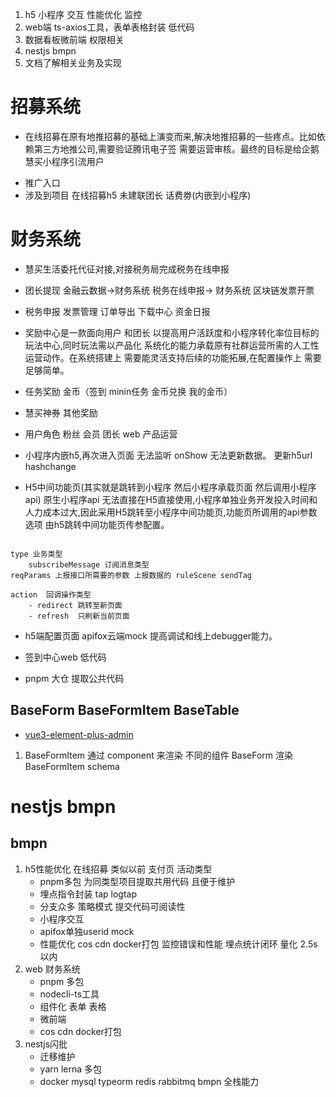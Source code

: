 1. h5 小程序 交互 性能优化 监控
2. web端 ts-axios工具，表单表格封装 低代码
3. 数据看板微前端 权限相关
4. nestjs bmpn
5. 文档了解相关业务及实现

# 招募系统

- 在线招募在原有地推招募的基础上演变而来,解决地推招募的一些疼点。比如依赖第三方地推公司,需要验证腾讯电子签 需要运营审核。最终的目标是给企鹅慧买小程序引流用户

* 推广入口
* 涉及到项目 在线招募h5 未建联团长 话费劵(内嵌到小程序)

# 财务系统

- 慧买生活委托代征对接,对接税务局完成税务在线申报

* 团长提现 金融云数据->财务系统 税务在线申报-> 财务系统 区块链发票开票
* 税务申报 发票管理 订单导出 下载中心 资金日报

* 奖励中心是一款面向用户 和团长 以提高用户活跃度和小程序转化率位目标的玩法中心,同时玩法需以产品化 系统化的能力承载原有社群运营所需的人工性运营动作。在系统搭建上 需要能灵活支持后续的功能拓展,在配置操作上 需要足够简单。
* 任务奖励 金币（签到 minin任务 金币兑换 我的金币）
* 慧买神券 其他奖励
* 用户角色 粉丝 会员 团长 web 产品运营

- 小程序内嵌h5,再次进入页面 无法监听 onShow 无法更新数据。 更新h5url hashchange

* H5中间功能页(其实就是跳转到小程序 然后小程序承载页面 然后调用小程序api) 原生小程序api 无法直接在H5直接使用,小程序单独业务开发投入时间和人力成本过大,因此采用H5跳转至小程序中间功能页,功能页所调用的api参数选项 由h5跳转中间功能页传参配置。

```

type 业务类型
    subscribeMessage 订阅消息类型
reqParams 上报接口所需要的参数 上报数据的 ruleScene sendTag

action  回调操作类型
    - redirect 跳转至新页面
    - refresh  只刷新当前页面

```

- h5端配置页面 apifox云端mock 提高调试和线上debugger能力。
- 签到中心web 低代码

- pnpm 大仓 提取公共代码

## BaseForm BaseFormItem BaseTable

- [vue3-element-plus-admin](https://github.com/kailong321200875/vue-element-plus-admin)

1. BaseFormItem 通过 component 来渲染 不同的组件 BaseForm 渲染 BaseFormItem schema

# nestjs bmpn

## bmpn

1. h5性能优化 在线招募 类似以前 支付页 活动类型
   - pnpm多包 为同类型项目提取共用代码 且便于维护
   - 埋点指令封装 tap logtap
   - 分支众多 策略模式 提交代码可阅读性
   - 小程序交互
   - apifox单独userid mock
   - 性能优化 cos cdn docker打包 监控错误和性能 埋点统计闭环 量化 2.5s以内
2. web 财务系统
   - pnpm 多包
   - nodecli-ts工具
   - 组件化 表单 表格
   - 微前端
   - cos cdn docker打包
3. nestjs闪批
   - 迁移维护
   - yarn lerna 多包
   - docker mysql typeorm redis rabbitmq bmpn 全栈能力
